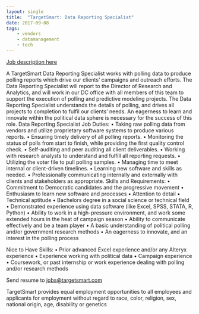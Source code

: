```yaml
---
layout: single
title:  "TargetSmart: Data Reporting Specialist"
date: 2017-09-08
tags: 
    - vendors
    - datamanagement
    - tech
---
```


[Job description here](www.targetsmart.com/careers/)

A TargetSmart Data Reporting Specialist works with polling data to produce polling reports which drive our clients’ campaigns and outreach efforts. The Data Reporting Specialist will report to the Director of Research and Analytics, and will work in our DC office with all members of this team to support the execution of polling and predictive modeling projects. The Data Reporting Specialist understands the details of polling, and drives all projects to completion to fulfil our clients’ needs. An eagerness to learn and innovate within the political data sphere is necessary for the success of this role.
Data Reporting Specialist Job Duties:
•	Taking raw polling data from vendors and utilize proprietary software systems to produce various reports.
•	Ensuring timely delivery of all polling reports.
•	Monitoring the status of polls from start to finish, while providing the first quality control check.
•	Self-auditing and peer auditing all client deliverables.
•	Working with research analysts to understand and fulfill all reporting requests.
•	Utilizing the voter file to pull polling samples.
•	Managing time to meet internal or client-driven timelines.
•	Learning new software and skills as needed.
•	Professionally communicating internally and externally with clients and stakeholders as appropriate.
Skills and Requirements:
•	Commitment to Democratic candidates and the progressive movement
•	Enthusiasm to learn new software and processes
•	Attention to detail
•	Technical aptitude
•	Bachelors degree in a social science or technical field
•	Demonstrated experience using data software (like Excel, SPSS, STATA, R, Python)
•	Ability to work in a high-pressure environment, and work some extended hours in the heat of campaign season
•	Ability to communicate effectively and be a team player
•	A basic understanding of political polling and/or government research methods
•	An eagerness to innovate, and an interest in the polling process

Nice to Have Skills:
•	Prior advanced Excel experience and/or any Alteryx experience
•	Experience working with political data
•	Campaign experience
•	Coursework, or past internship or work experience dealing with polling and/or research methods

Send resume to jobs@targetsmart.com

TargetSmart provides equal employment opportunities to all employees and applicants for employment without regard to race, color, religion, sex, national origin, age, disability or genetics
